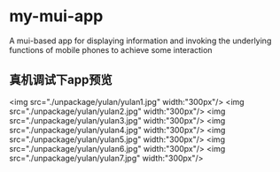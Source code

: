 # my-mui-app
A mui-based app for displaying information and invoking the underlying functions of mobile phones to achieve some interaction
## 真机调试下app预览
<img src="./unpackage/yulan/yulan1.jpg" width:"300px"/>
<img src="./unpackage/yulan/yulan2.jpg" width:"300px"/> 
<img src="./unpackage/yulan/yulan3.jpg" width:"300px"/> 
<img src="./unpackage/yulan/yulan4.jpg" width:"300px"/> 
<img src="./unpackage/yulan/yulan5.jpg" width:"300px"/> 
<img src="./unpackage/yulan/yulan6.jpg" width:"300px"/> 
<img src="./unpackage/yulan/yulan7.jpg" width:"300px"/> 